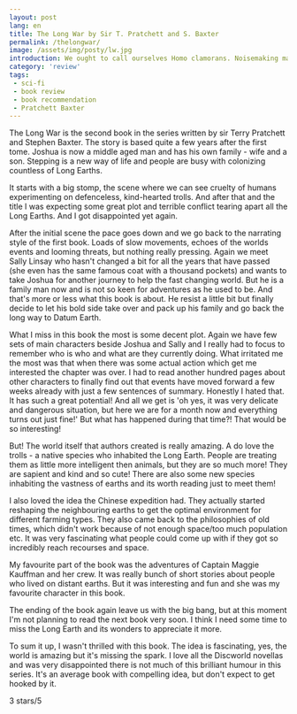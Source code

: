 ```yaml
---
layout: post
lang: en
title: The Long War by Sir T. Pratchett and S. Baxter
permalink: /thelongwar/
image: /assets/img/posty/lw.jpg
introduction: We ought to call ourselves Homo clamorans. Noisemaking man.
category: 'review'
tags:
 - sci-fi
 - book review
 - book recommendation
 - Pratchett Baxter
---
```

The Long War is the second book in the series written by sir Terry Pratchett and Stephen Baxter. The story is based quite a few years after the first tome. Joshua is now a middle aged man and has his own family - wife and a son. Stepping is a new way of life and people are busy with colonizing countless of Long Earths.

It starts with a big stomp, the scene where we can see cruelty of humans experimenting on defenceless, kind-hearted trolls. And after that and the title I was expecting some great plot and terrible conflict tearing apart all the Long Earths. And I got disappointed yet again.

After the initial scene the pace goes down and we go back to the narrating style of the first book. Loads of slow movements, echoes of the worlds events and looming threats, but nothing really pressing. Again we meet Sally Linsay who hasn't changed a bit for all the years that have passed (she even has the same famous coat with a thousand pockets) and wants to take Joshua for another journey to help the fast changing world. But he is a family man now and is not so keen for adventures as he used to be.  And that's more or less what this book is about. He resist a little bit but finally decide to let his bold side take over and pack up his family and go back the long way to Datum Earth.

What I miss in this book the most is some decent plot. Again we have few sets of main characters beside Joshua and Sally and I really had to focus to remember who is who and what are they currently doing. What irritated me the most was that when there was some actual action which get me interested the chapter was over. I had to read another hundred pages about other characters to finally find out that events have moved forward a few weeks already with just a few sentences of summary. Honestly I hated that. It has such a great potential! And all we get is 'oh yes, it was very delicate and dangerous situation, but here we are for a month now and everything turns out just fine!' But what has happened during that time?! That would be so interesting!

But! The world itself that authors created is really amazing. A do love the trolls - a native species who inhabited the Long Earth. People are treating them as little more intelligent then animals, but they are so much more! They are sapient and kind and so cute! There are also some new species inhabiting the vastness of earths and its worth reading just to meet them!

I also loved the idea the Chinese expedition had. They actually started reshaping the neighbouring earths to get the optimal environment for different farming types. They also came back to the philosophies of old times, which didn't work because of not enough space/too much population etc. It was  very fascinating what people could come up with if they got so incredibly reach recourses and space.

My favourite part of the book was the adventures of Captain Maggie Kauffman and her crew. It was really bunch of short stories about people who lived on distant earths. But it was interesting and fun and she was my favourite character in this book.

The ending of the book again leave us with the big bang, but at this moment I'm not planning to read the next book very soon. I think I need some time to miss the Long Earth and its wonders to appreciate it more.

To sum it up, I wasn't thrilled with this book. The idea is fascinating, yes, the world is amazing but it's missing the spark. I love all the Discworld novellas and was very disappointed there is not much of this brilliant humour in this series. It's an average book with compelling idea, but don't expect to get hooked by it.

3 stars/5
